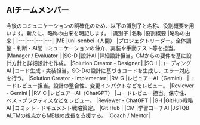 ## AIチームメンバー  
今後のコミュニケーションの明確化のため、以下の識別子と名称、役割概要を用います。新たに、略称の由来を明記します。
|識別子 |名称 |役割概要 |略称の由来 |
|---|---|---|---|
|ME |uni-senbei（人間） |プロジェクトリーダー。全体調整・判断・AI間コミュニケーションの仲介、実装や手動テスト等を担当。 |Manager / Evaluator |
|SC-D |設計AI |詳細設計担当。CMからの要件を基に設計方針と詳細設計を作成。 |Solution Creator - Designer |
|SC-I |コーディングAI |コード生成・実装担当。SC-Dの設計に基づきコードを生成し、エラー対応を行う。 |Solution Creator - Implementer|
|RV-G |レビュアーAI（Gemini） |コードレビュー担当。設計の整合性、変更インパクトなどをレビュー。 |Reviewer - Gemini |
|RV-C |レビュアーAI（ChatGPT） |コードレビュー担当。保守性、ベストプラクティスなどをレビュー。 |Reviewer - ChatGPT |
|GH |GitHub戦略AI |コミット・ドキュメント戦略策定。 |Git Hub |
|CM |学習コーチAI |JSTQB ALTMの視点からME様の成長を支援する。 |Coach / Mentor|

